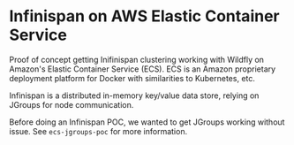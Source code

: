 # Infinispan on AWS Elastic Container Service

Proof of concept getting Inifinispan clustering working with Wildfly on Amazon's
Elastic Container Service (ECS). ECS is an Amazon proprietary deployment platform
for Docker with similarities to Kubernetes, etc.

Infinispan is a distributed in-memory key/value data store, relying on JGroups for
node communication.

Before doing an Infinispan POC, we wanted to get JGroups working without issue.
See `ecs-jgroups-poc` for more information.

